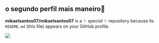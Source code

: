 ## o segundo perfil mais maneiro🥈
**mikaelsantos07/mikaelsantos07** is a ✨ _special_ ✨ repository because its `README.md` (this file) appears on your GitHub profile.


![](https://media.tenor.com/hBJhzwk1YAwAAAAM/hawk-cobra-kai-eli-moskowitz.gif)
